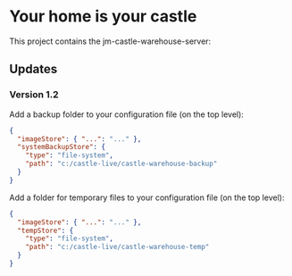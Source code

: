 # Your home is your castle

This project contains the jm-castle-warehouse-server:

## Updates

### Version 1.2

Add a backup folder to your configuration file (on the top level):

```json
{
  "imageStore": { "...": "..." },
  "systemBackupStore": {
    "type": "file-system",
    "path": "c:/castle-live/castle-warehouse-backup"
  }
}
```

Add a folder for temporary files to your configuration file (on the top level):

```json
{
  "imageStore": { "...": "..." },
  "tempStore": {
    "type": "file-system",
    "path": "c:/castle-live/castle-warehouse-temp"
  }
}
```
